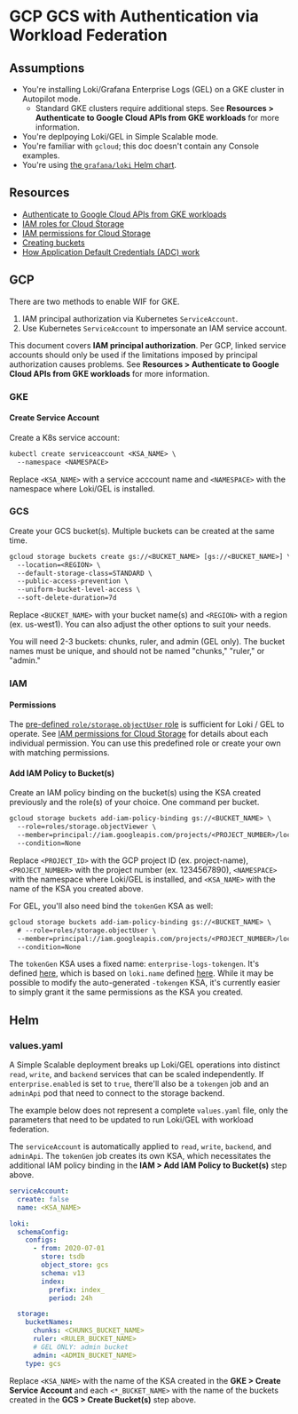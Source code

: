 # GCP GCS with Authentication via Workload Federation

## Assumptions

- You're installing Loki/Grafana Enterprise Logs (GEL) on a GKE cluster in Autopilot mode.
  - Standard GKE clusters require additional steps. See **Resources > Authenticate to Google Cloud APIs from GKE workloads** for more information.
- You're deplpoying Loki/GEL in Simple Scalable mode.
- You're familiar with `gcloud`; this doc doesn't contain any Console examples.
- You're using [the `grafana/loki` Helm chart](https://github.com/grafana/loki/tree/main/production/helm/loki).

## Resources

- [Authenticate to Google Cloud APIs from GKE workloads](https://cloud.google.com/kubernetes-engine/docs/how-to/workload-identity)
- [IAM roles for Cloud Storage](https://cloud.google.com/storage/docs/access-control/iam-roles)
- [IAM permissions for Cloud Storage](https://cloud.google.com/storage/docs/access-control/iam-permissions)
- [Creating buckets](https://cloud.google.com/storage/docs/creating-buckets)
- [How Application Default Credentials (ADC) work](https://cloud.google.com/docs/authentication/application-default-credentials)

## GCP

There are two methods to enable WIF for GKE.

1. IAM principal authorization via Kubernetes `ServiceAccount`.
2. Use Kubernetes `ServiceAccount` to impersonate an IAM service account.

This document covers **IAM principal authorization**. Per GCP, linked service accounts should only be used if the limitations
imposed by principal authorization causes problems. See **Resources > Authenticate to Google Cloud APIs from GKE workloads** for more information.

### GKE

#### Create Service Account

Create a K8s service account:

```txt
kubectl create serviceaccount <KSA_NAME> \
  --namespace <NAMESPACE>
```

Replace `<KSA_NAME>` with a service acccount name and `<NAMESPACE>` with the namespace where Loki/GEL is installed.

### GCS

Create your GCS bucket(s). Multiple buckets can be created at the same time.

```txt
gcloud storage buckets create gs://<BUCKET_NAME> [gs://<BUCKET_NAME>] \
  --location=<REGION> \
  --default-storage-class=STANDARD \
  --public-access-prevention \
  --uniform-bucket-level-access \
  --soft-delete-duration=7d
```

Replace `<BUCKET_NAME>` with your bucket name(s) and `<REGION>` with a region (ex. us-west1). You can also adjust the other options to suit your needs.

You will need 2-3 buckets: chunks, ruler, and admin (GEL only). The bucket names must be unique, and should not be named "chunks," "ruler," or "admin."

### IAM

#### Permissions

The [pre-defined `role/storage.objectUser` role](https://cloud.google.com/storage/docs/access-control/iam-roles) is sufficient for Loki / GEL to
 operate. See [IAM permissions for Cloud Storage](https://cloud.google.com/storage/docs/access-control/iam-permissions) for details about each individual
 permission. You can use this predefined role or create your own with matching permissions.

#### Add IAM Policy to Bucket(s)

Create an IAM policy binding on the bucket(s) using the KSA created previously and the role(s) of your choice. One command per bucket.

```txt
gcloud storage buckets add-iam-policy-binding gs://<BUCKET_NAME> \
  --role=roles/storage.objectViewer \
  --member=principal://iam.googleapis.com/projects/<PROJECT_NUMBER>/locations/global/workloadIdentityPools/<PROJECT_ID>.svc.id.goog/subject/ns/<NAMESPACE>/sa/<KSA_NAME> \
  --condition=None
```

Replace `<PROJECT_ID>` with the GCP project ID (ex. project-name), `<PROJECT_NUMBER>` with the project number (ex. 1234567890),
`<NAMESPACE>` with the namespace where Loki/GEL is installed, and `<KSA_NAME>` with the name of the KSA you created above.

For GEL, you'll also need bind the `tokenGen` KSA as well:

```txt
gcloud storage buckets add-iam-policy-binding gs://<BUCKET_NAME> \
  # --role=roles/storage.objectUser \
  --member=principal://iam.googleapis.com/projects/<PROJECT_NUMBER>/locations/global/workloadIdentityPools/<PROJECT_ID>.svc.id.goog/subject/ns/<NAMESPACE>/sa/enterprise-logs-tokengen \
  --condition=None
```

The `tokenGen` KSA uses a fixed name: `enterprise-logs-tokengen`. It's defined [here](https://github.com/grafana/loki/blob/4b5925a28e61f29a20aaabda3a159386a8ba7638/production/helm/loki/templates/tokengen/_helpers.yaml),
which is based on `loki.name` defined [here](https://github.com/grafana/loki/blob/716d54e2a9617a80c2496a46e9c4cbf8ed51a5d9/production/helm/loki/templates/_helpers.tpl).
While it may be possible to modify the auto-generated `-tokengen` KSA, it's currently easier to simply grant it the same permissions as the KSA you created.

## Helm

### values.yaml

A Simple Scalable deployment breaks up Loki/GEL operations into distinct `read`, `write`, and `backend` services that can be scaled independently.
 If `enterprise.enabled` is set to `true`, there'll also be a `tokengen` job and an `adminApi` pod that need to connect to the storage backend.

The example below does not represent a complete `values.yaml` file, only the parameters that need to be updated to run Loki/GEL with workload federation.

The `serviceAccount` is automatically applied to `read`, `write`, `backend`, and `adminApi`. The `tokenGen` job creates its own KSA,
which necessitates the additional IAM policy binding in the **IAM > Add IAM Policy to Bucket(s)** step above.

```yaml
serviceAccount:
  create: false
  name: <KSA_NAME>

loki:
  schemaConfig:
    configs:
      - from: 2020-07-01
        store: tsdb
        object_store: gcs
        schema: v13
        index:
          prefix: index_
          period: 24h

  storage:
    bucketNames:
      chunks: <CHUNKS_BUCKET_NAME>
      ruler: <RULER_BUCKET_NAME>
      # GEL ONLY: admin bucket
      admin: <ADMIN_BUCKET_NAME>
    type: gcs
```

Replace `<KSA_NAME>` with the name of the KSA created in the **GKE > Create Service Account** and each `<*_BUCKET_NAME>` with the name of the buckets created in the **GCS > Create Bucket(s)** step above.
